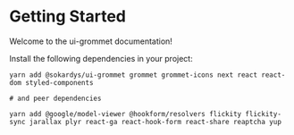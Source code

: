 # Getting Started

Welcome to the ui-grommet documentation!

Install the following dependencies in your project:

```console
yarn add @sokardys/ui-grommet grommet grommet-icons next react react-dom styled-components

# and peer dependencies

yarn add @google/model-viewer @hookform/resolvers flickity flickity-sync jarallax plyr react-ga react-hook-form react-share reaptcha yup
```
